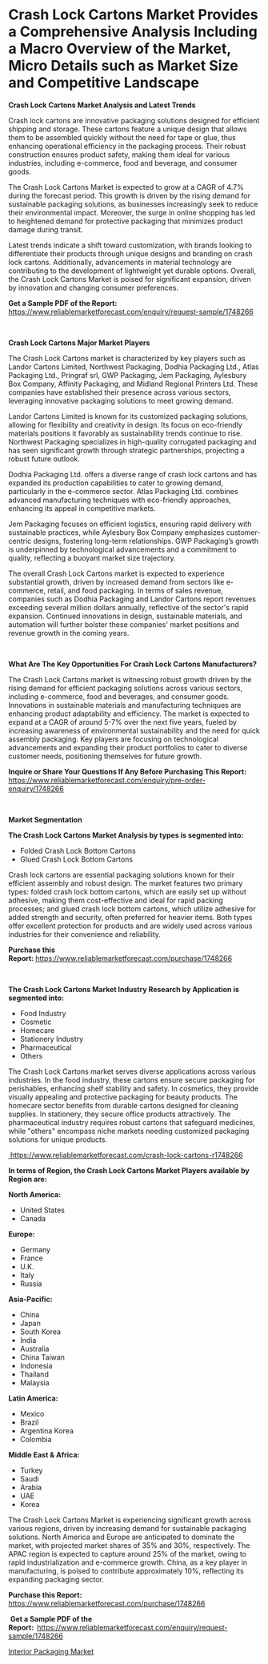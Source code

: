 <p><h1>Crash Lock Cartons Market Provides a Comprehensive Analysis Including a Macro Overview of the Market, Micro Details such as Market Size and Competitive Landscape</h1></p><p><strong>Crash Lock Cartons Market Analysis and Latest Trends</strong></p>
<p><p>Crash lock cartons are innovative packaging solutions designed for efficient shipping and storage. These cartons feature a unique design that allows them to be assembled quickly without the need for tape or glue, thus enhancing operational efficiency in the packaging process. Their robust construction ensures product safety, making them ideal for various industries, including e-commerce, food and beverage, and consumer goods.</p><p>The Crash Lock Cartons Market is expected to grow at a CAGR of 4.7% during the forecast period. This growth is driven by the rising demand for sustainable packaging solutions, as businesses increasingly seek to reduce their environmental impact. Moreover, the surge in online shopping has led to heightened demand for protective packaging that minimizes product damage during transit. </p><p>Latest trends indicate a shift toward customization, with brands looking to differentiate their products through unique designs and branding on crash lock cartons. Additionally, advancements in material technology are contributing to the development of lightweight yet durable options. Overall, the Crash Lock Cartons Market is poised for significant expansion, driven by innovation and changing consumer preferences.</p></p>
<p><strong>Get a Sample PDF of the Report:&nbsp;</strong> <a href="https://www.reliablemarketforecast.com/enquiry/request-sample/1748266?utm_campaign=1105&utm_medium=2&utm_source=Github&utm_content=ia&utm_term=08022025&utm_id=crash-lock-cartons">https://www.reliablemarketforecast.com/enquiry/request-sample/1748266</a></p>
<p>&nbsp;</p>
<p><strong>Crash Lock Cartons Major Market Players</strong></p>
<p><p>The Crash Lock Cartons market is characterized by key players such as Landor Cartons Limited, Northwest Packaging, Dodhia Packaging Ltd., Atlas Packaging Ltd., Pringraf srl, GWP Packaging, Jem Packaging, Aylesbury Box Company, Affinity Packaging, and Midland Regional Printers Ltd. These companies have established their presence across various sectors, leveraging innovative packaging solutions to meet growing demand.</p><p>Landor Cartons Limited is known for its customized packaging solutions, allowing for flexibility and creativity in design. Its focus on eco-friendly materials positions it favorably as sustainability trends continue to rise. Northwest Packaging specializes in high-quality corrugated packaging and has seen significant growth through strategic partnerships, projecting a robust future outlook.</p><p>Dodhia Packaging Ltd. offers a diverse range of crash lock cartons and has expanded its production capabilities to cater to growing demand, particularly in the e-commerce sector. Atlas Packaging Ltd. combines advanced manufacturing techniques with eco-friendly approaches, enhancing its appeal in competitive markets.</p><p>Jem Packaging focuses on efficient logistics, ensuring rapid delivery with sustainable practices, while Aylesbury Box Company emphasizes customer-centric designs, fostering long-term relationships. GWP Packaging’s growth is underpinned by technological advancements and a commitment to quality, reflecting a buoyant market size trajectory.</p><p>The overall Crash Lock Cartons market is expected to experience substantial growth, driven by increased demand from sectors like e-commerce, retail, and food packaging. In terms of sales revenue, companies such as Dodhia Packaging and Landor Cartons report revenues exceeding several million dollars annually, reflective of the sector's rapid expansion. Continued innovations in design, sustainable materials, and automation will further bolster these companies' market positions and revenue growth in the coming years.</p></p>
<p>&nbsp;</p>
<p><strong>What Are The Key Opportunities For Crash Lock Cartons Manufacturers?</strong></p>
<p><p>The Crash Lock Cartons market is witnessing robust growth driven by the rising demand for efficient packaging solutions across various sectors, including e-commerce, food and beverages, and consumer goods. Innovations in sustainable materials and manufacturing techniques are enhancing product adaptability and efficiency. The market is expected to expand at a CAGR of around 5-7% over the next five years, fueled by increasing awareness of environmental sustainability and the need for quick assembly packaging. Key players are focusing on technological advancements and expanding their product portfolios to cater to diverse customer needs, positioning themselves for future growth.</p></p>
<p><strong>Inquire or Share Your Questions If Any Before Purchasing This Report:</strong> <a href="https://www.reliablemarketforecast.com/enquiry/pre-order-enquiry/1748266?utm_campaign=1105&utm_medium=2&utm_source=Github&utm_content=ia&utm_term=08022025&utm_id=crash-lock-cartons">https://www.reliablemarketforecast.com/enquiry/pre-order-enquiry/1748266</a></p>
<p>&nbsp;</p>
<p><strong>Market Segmentation</strong></p>
<p><strong>The Crash Lock Cartons Market Analysis by types is segmented into:</strong></p>
<p><ul><li>Folded Crash Lock Bottom Cartons</li><li>Glued Crash Lock Bottom Cartons</li></ul></p>
<p><p>Crash lock cartons are essential packaging solutions known for their efficient assembly and robust design. The market features two primary types: folded crash lock bottom cartons, which are easily set up without adhesive, making them cost-effective and ideal for rapid packing processes; and glued crash lock bottom cartons, which utilize adhesive for added strength and security, often preferred for heavier items. Both types offer excellent protection for products and are widely used across various industries for their convenience and reliability.</p></p>
<p><strong>Purchase this Report:&nbsp;</strong><a href="https://www.reliablemarketforecast.com/purchase/1748266?utm_campaign=1105&utm_medium=2&utm_source=Github&utm_content=ia&utm_term=08022025&utm_id=crash-lock-cartons">https://www.reliablemarketforecast.com/purchase/1748266</a></p>
<p>&nbsp;</p>
<p><strong>The Crash Lock Cartons Market Industry Research by Application is segmented into:</strong></p>
<p><ul><li>Food Industry</li><li>Cosmetic</li><li>Homecare</li><li>Stationery Industry</li><li>Pharmaceutical</li><li>Others</li></ul></p>
<p><p>The Crash Lock Cartons market serves diverse applications across various industries. In the food industry, these cartons ensure secure packaging for perishables, enhancing shelf stability and safety. In cosmetics, they provide visually appealing and protective packaging for beauty products. The homecare sector benefits from durable cartons designed for cleaning supplies. In stationery, they secure office products attractively. The pharmaceutical industry requires robust cartons that safeguard medicines, while "others" encompass niche markets needing customized packaging solutions for unique products.</p></p>
<p><a href="https://www.reliablemarketforecast.com/crash-lock-cartons-r1748266?utm_campaign=1105&utm_medium=2&utm_source=Github&utm_content=ia&utm_term=08022025&utm_id=crash-lock-cartons">&nbsp;https://www.reliablemarketforecast.com/crash-lock-cartons-r1748266</a></p>
<p><strong>In terms of Region, the Crash Lock Cartons Market Players available by Region are:</strong></p>
<p>
    <p> <strong> North America: </strong>
        <ul>
            <li>United States</li>
            <li>Canada</li>
        </ul>
        </p> 
    <p> <strong> Europe: </strong>
        <ul>
            <li>Germany</li>
            <li>France</li>
            <li>U.K.</li>
            <li>Italy</li>
            <li>Russia</li>
        </ul>
        </p> 
    <p> <strong> Asia-Pacific: </strong>
        <ul>
            <li>China</li>
            <li>Japan</li>
            <li>South Korea</li>
            <li>India</li>
            <li>Australia</li>
            <li>China Taiwan</li>
            <li>Indonesia</li>
            <li>Thailand</li>
            <li>Malaysia</li>
        </ul>
        </p> 
    <p> <strong> Latin America: </strong>
        <ul>
            <li>Mexico</li>
            <li>Brazil</li>
            <li>Argentina Korea</li>
            <li>Colombia</li>
        </ul>
        </p> 
    <p> <strong> Middle East & Africa: </strong>
        <ul>
            <li>Turkey</li>
            <li>Saudi</li>
            <li>Arabia</li>
            <li>UAE</li>
            <li>Korea</li>
        </ul>
    </p>
    </p>
<p><p>The Crash Lock Cartons Market is experiencing significant growth across various regions, driven by increasing demand for sustainable packaging solutions. North America and Europe are anticipated to dominate the market, with projected market shares of 35% and 30%, respectively. The APAC region is expected to capture around 25% of the market, owing to rapid industrialization and e-commerce growth. China, as a key player in manufacturing, is poised to contribute approximately 10%, reflecting its expanding packaging sector.</p></p>
<p><strong>Purchase this Report: </strong><a href="https://www.reliablemarketforecast.com/purchase/1748266?utm_campaign=1105&utm_medium=2&utm_source=Github&utm_content=ia&utm_term=08022025&utm_id=crash-lock-cartons">https://www.reliablemarketforecast.com/purchase/1748266</a></p>
<p>&nbsp;<strong>Get a Sample PDF of the Report:&nbsp;&nbsp;</strong><a href="https://www.reliablemarketforecast.com/enquiry/request-sample/1748266?utm_campaign=1105&utm_medium=2&utm_source=Github&utm_content=ia&utm_term=08022025&utm_id=crash-lock-cartons">https://www.reliablemarketforecast.com/enquiry/request-sample/1748266</a></p>
<p><strong></strong></p>
<p><p><a href="https://github.com/prosalinda88/Market-Research-Report-List-7/blob/main/interior-packaging-market.md?utm_campaign=1105&utm_medium=2&utm_source=Github&utm_content=ia&utm_term=08022025&utm_id=crash-lock-cartons">Interior Packaging Market</a></p></p>